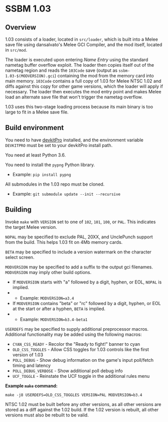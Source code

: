 # SSBM 1.03

## Overview

1.03 consists of a loader, located in `src/loader`, which is built into a Melee
save file using dansalvato's Melee GCI Compiler, and the mod itself, located in
`src/mod`.

The loader is executed upon entering *Name Entry* using the standard nametag
buffer overflow exploit. The loader then copies itself out of the nametag
region and reads the `103Code` save (output as `ssbm-1.03-$(MODVERSION).gci`)
containing the mod from the memory card into main memory. `103Code` contains a
full copy of 1.03 for Melee NTSC 1.02 and diffs against this copy for other game
versions, which the loader will apply if necessary. The loader then executes the
mod entry point and makes Melee load an alternate save file that won't trigger
the nametag overflow.

1.03 uses this two-stage loading process because its main binary is too large to
fit in a Melee save file.

## Build environment

You need to have [devkitPro](https://devkitpro.org/wiki/Getting_Started)
installed, and the environment variable `DEVKITPRO` must be set to your
devkitPro install path.

You need at least Python 3.6.

You need to install the `pypng` Python library.
* Example: `pip install pypng`

All submodules in the 1.03 repo must be cloned.
* Example: `git submodule update --init --recursive`

## Building

Invoke `make` with `VERSION` set to one of `102`, `101`, `100`, or `PAL`. This
indicates the target Melee version.

`NOPAL` may be specified to exclude PAL, 20XX, and UnclePunch support from the
build. This helps 1.03 fit on 4Mb memory cards.

`BETA` may be specified to include a version watermark on the character select
screen.

`MODVERSION` may be specified to add a suffix to the output gci filenames.
`MODVERSION` may imply other build options.

* If `MODVERSION` starts with "a" followed by a digit, hyphen, or EOL, `NOPAL`
is implied.
* * Example: `MODVERSION=a3.4`
* If `MODVERSION` contains "beta" or "rc" followed by a digit, hyphen, or EOL
at the start or after a hyphen, `BETA` is implied.
* * Example: `MODVERSION=b3.4-beta1`

`USERDEFS` may be specified to supply additional preprocessor macros. Additional
functionality may be added using the following macros:

* `CYAN_CSS_READY` - Recolor the "Ready to fight!" banner to cyan
* `OLD_CSS_TOGGLES` - Allow CSS toggles for 1.03 controls like the first version
of 1.03
* `POLL_DEBUG` - Show debug information on the game's input poll/fetch timing
and latency
* `POLL_DEBUG_VERBOSE` - Show additional poll debug info
* `UCF_TOGGLE` - Reinstate the UCF toggle in the additional rules menu

**Example `make` command:**

    make -j8 USERDEFS=OLD_CSS_TOGGLES VERSION=PAL MODVERSION=b3.4

NTSC 1.02 must be built before any other versions, as all other versions are
stored as a diff against the 1.02 build.  If the 1.02 version is rebuilt, all
other versions must also be rebuilt to be valid.